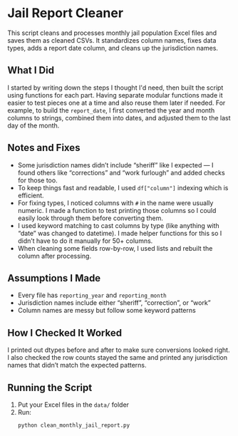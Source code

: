 # Jail Report Cleaner

This script cleans and processes monthly jail population Excel files and saves them as cleaned CSVs. It standardizes column names, fixes data types, adds a report date column, and cleans up the jurisdiction names.

## What I Did

I started by writing down the steps I thought I'd need, then built the script using functions for each part. Having separate modular functions made it easier to test pieces one at a time and also reuse them later if needed. For example, to build the `report_date`, I first converted the year and month columns to strings, combined them into dates, and adjusted them to the last day of the month.

## Notes and Fixes

- Some jurisdiction names didn’t include “sheriff” like I expected — I found others like “corrections” and “work furlough” and added checks for those too.
- To keep things fast and readable, I used `df["column"]` indexing which is efficient.
- For fixing types, I noticed columns with `#` in the name were usually numeric. I made a function to test printing those columns so I could easily look through them before converting them.
- I used keyword matching to cast columns by type (like anything with “date” was changed to datetime). I made helper functions for this so I didn’t have to do it manually for 50+ columns.
- When cleaning some fields row-by-row, I used lists and rebuilt the column after processing.

## Assumptions I Made

- Every file has `reporting_year` and `reporting_month`
- Jurisdiction names include either “sheriff”, “correction”, or “work”
- Column names are messy but follow some keyword patterns

## How I Checked It Worked

I printed out dtypes before and after to make sure conversions looked right. I also checked the row counts stayed the same and printed any jurisdiction names that didn’t match the expected patterns.

## Running the Script

1. Put your Excel files in the `data/` folder
2. Run:
   ```bash
   python clean_monthly_jail_report.py
